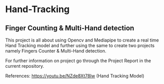 # Hand-Tracking
## Finger Counting & Multi-Hand detection
This project is all about using Opencv and Mediapipe to create a real time Hand Tracking model 
and further using the same to create two projects namely Fingers Counter & Multi-Hand detection.

For further information on project go through the Project Report in the current repository.

References: https://youtu.be/NZde8Xt78Iw  (Hand Tracking Model)



